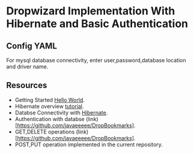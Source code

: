 # Dropwizard Implementation With Hibernate and Basic Authentication

## Config YAML
<p> For mysql database connectivity, enter user,password,database location and driver name. </p>

## Resources

- Getting Started [Hello World](https://www.dropwizard.io/en/latest/getting-started.html).
- Hibernate overview [tutorial](https://www.youtube.com/watch?v=VtCz0oPtfG0&ab_channel=edureka%21).
- Databse Connectivity with [Hibernate](https://dzone.com/articles/getting-started-with-dropwizard-connecting-to-a-da).
- Authentication with databse (link)[https://github.com/javaeeeee/DropBookmarks].
- GET,DELETE operations (link)[https://github.com/javaeeeee/DropBookmarks].
- POST,PUT operation implemented in the current repository.
